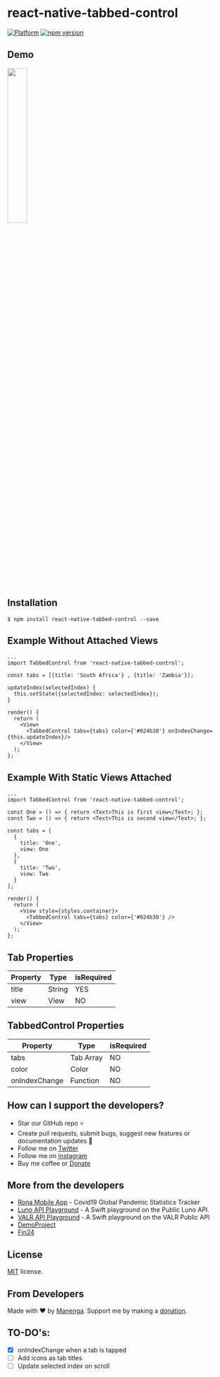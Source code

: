 # react-native-tabbed-control

[![Platform](https://img.shields.io/badge/platform-react--native-lightgrey.svg)](http://facebook.github.io/react-native/)
[![npm version](http://img.shields.io/npm/v/react-native-segment-control.svg)](https://www.npmjs.com/package/react-native-tabbed-control)

## Demo

<img src="https://github.com/manenga/react-native-tabbed-control/blob/f9102583d0fc93b9fae6c2e4ef2dda6954b84f8e/tab-demo.gif?raw=true" width="30%" /> 

## Installation

```
$ npm install react-native-tabbed-control --save
```

## Example Without Attached Views

```JSX
...
import TabbedControl from 'react-native-tabbed-control';

const tabs = [{title: 'South Africa'} , {title: 'Zambia'}];

updateIndex(selectedIndex) {
  this.setState({selectedIndex: selectedIndex});
}
  
render() {
  return (
    <View>
      <TabbedControl tabs={tabs} color={'#024b30'} onIndexChange={this.updateIndex}/>
    </View>
  );
};
```

## Example With Static Views Attached

```JSX
...
import TabbedControl from 'react-native-tabbed-control';

const One = () => { return <Text>This is first view</Text>; };
const Two = () => { return <Text>This is second view</Text>; };

const tabs = [
  {
    title: 'One',
    view: One
  },
  {
    title: 'Two',
    view: Two
  }
];

render() {
  return (
    <View style={styles.container}>
      <TabbedControl tabs={tabs} color={'#024b30'} />
    </View>
  );
};
```

## Tab Properties
| Property | Type | isRequired |
| --- | --- | --- |
| title | String | YES |
| view | View | NO |

## TabbedControl Properties
| Property | Type | isRequired |
| --- | --- | --- |
| tabs | Tab Array | NO |
| color | Color | NO |
| onIndexChange | Function | NO |

## How can I support the developers?
- Star our GitHub repo ⭐
- Create pull requests, submit bugs, suggest new features or documentation updates 🔧
- Follow me on [Twitter](https://twitter.com/mmungandi)
- Follow me on [Instagram](https://instagram.com/mungandi)
- Buy me coffee or [Donate](https://paypal.me/Mungandi)

## More from the developers
- [Rona Mobile App](https://github.com/manenga/Rona/) - Covid19 Global Pandemic Statistics Tracker
- [Luno API Playground](https://github.com/manenga/LunoAPI) - A Swift playground on the Public Luno API.
- [VALR API Playground](https://github.com/manenga/Valr-API) - A Swift playground on the VALR Public API
- [DemoProject](https://github.com/manenga/DemoProject)
- [Fin24](https://github.com/manenga/Fin24)

## License
[MIT](https://github.com/manenga/react-native-tabbed-control/blob/master/LICENSE) license.

## From Developers
Made with ♥ by [Manenga](https://linkedin.com/in/mungandi/). Support me by making a [donation](https://paypal.me/Mungandi).

## TO-DO's:
- [X] onIndexChange when a tab is tapped
- [ ] Add icons as tab titles
- [ ] Update selected index on scroll
